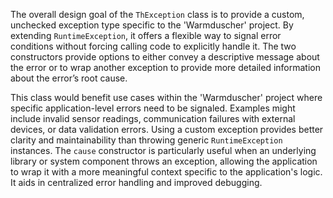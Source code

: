 The overall design goal of the `ThException` class is to provide a custom, unchecked exception type specific to the 'Warmduscher' project. By extending `RuntimeException`, it offers a flexible way to signal error conditions without forcing calling code to explicitly handle it.  The two constructors provide options to either convey a descriptive message about the error or to wrap another exception to provide more detailed information about the error’s root cause.

This class would benefit use cases within the 'Warmduscher' project where specific application-level errors need to be signaled. Examples might include invalid sensor readings, communication failures with external devices, or data validation errors.  Using a custom exception provides better clarity and maintainability than throwing generic `RuntimeException` instances.  The `cause` constructor is particularly useful when an underlying library or system component throws an exception, allowing the application to wrap it with a more meaningful context specific to the application's logic. It aids in centralized error handling and improved debugging.